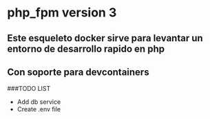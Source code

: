# php_fpm version 3
## Este esqueleto docker sirve para levantar un entorno de desarrollo rapido en php
## Con soporte para devcontainers 
###TODO LIST
-   Add db service
-   Create .env file


